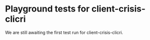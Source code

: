 # Playground tests for client-crisis-clicri
We are still awaiting the first test run for client-crisis-clicri.
